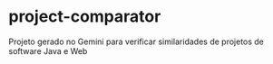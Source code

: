 # project-comparator
Projeto gerado no Gemini para verificar similaridades de projetos de software Java e Web
